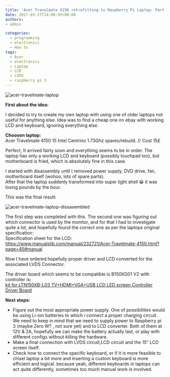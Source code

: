 ```yaml
---
title: 'Acer Travelmate 4150 retrofitting to Raspberry Pi Laptop: Part 1 - LCD and cleanup'
date: 2017-03-27T14:00:55+00:00
authors:
- admin

categories:
  - programming
  - electronics
  - How to
tags:
  - Acer
  - electronics
  - Laptop
  - LCD
  - LVDS
  - raspberry pi 3
---
```

![acer-travelmate-laptop](posts/acer-travelmate-laptop.jpg "")

**First about the idea:** 

I decided to try to create my own laptop with using one of older laptops not useful for anything else. Idea was to find a cheap one on ebay with working LCD and keyboard, ignoring everything else.

**Choosen laptop:**  
Acer Travelmate 4150 15 Intel Centrino 1.73Ghz spares/rebuild. // Cost 15£

Perfect, It arrived fairly soon and everything seems to be in order. The laptop has only a working LCD and keyboard (possibly touchpad too), but motherboard is fried, which is absolutely fine in this case.

I started with disassembly until I removed power supply, DVD drive, fan, motherboard itself (wohoo, lots of spare parts).  
After that the laptop suddenly transformed into super light shell 😀 it was losing pounds by the hour.

This was the final result:

![acer-travelmate-laptop-dissasembled](posts/acer-travelmate-laptop-dissasembled.jpg "")

The first step was completed with this. The second one was figuring out which connector is used by the monitor, and for that I had to investigate quite a lot, and hopefully found the correct one as per the laptops original specification:  
Specification sheet for the LCD: <https://www.manualslib.com/manual/232721/Acer-Travelmate-4150.html?page=45#manual>

Now I have ordered hopefully proper driver and LCD converted for the associated LVDS Connector.

The driver board which seems to be compatible is B150XG01 V2 with controller is:  
[kit for LTN150XB-L03 TV+HDMI+VGA+US<wbr />B LCD LED screen Controller Driver Board](http://www.ebay.co.uk/itm/112217998323?euid=7f448b53378c4611aec61b3ed341e31e&bu=44446927681&cp=1&sojTags=bu=bu)

**Next steps:**  
- Figure out the most appropriate power supply. One of possibilities would be using Li-ion batteries to which i connect a proper charging circuit. We need to keep in mind that we need to supply power to Raspberry pi 3 (maybe Zero W? , not sure yet) and to LCD converter. Both of them at 12V & 2A, hopefully we can make the battery actually last, or play with different configs without killing the hardware.
- Make a final connection with LVDS circuit,LCD circuit and the 15&#8243; LCD screen itself.
- Check how to connect the specific keyboard, or if it is more feasible to chisel laptop a bit more and inserting a custom keyboard is more efficient and logical. because yeah, different keyboards in laptops can act quite differently, sometimes too much manual work is involved.
